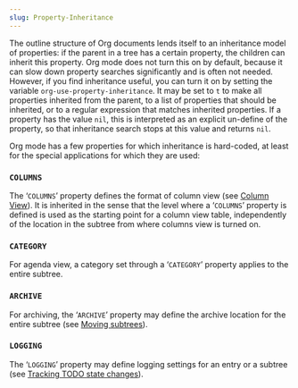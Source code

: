 ```yaml
---
slug: Property-Inheritance
---
```


The outline structure of Org documents lends itself to an inheritance model of properties: if the parent in a tree has a certain property, the children can inherit this property. Org mode does not turn this on by default, because it can slow down property searches significantly and is often not needed. However, if you find inheritance useful, you can turn it on by setting the variable `org-use-property-inheritance`. It may be set to `t` to make all properties inherited from the parent, to a list of properties that should be inherited, or to a regular expression that matches inherited properties. If a property has the value `nil`, this is interpreted as an explicit un-define of the property, so that inheritance search stops at this value and returns `nil`.

Org mode has a few properties for which inheritance is hard-coded, at least for the special applications for which they are used:

### `COLUMNS`

The ‘`COLUMNS`’ property defines the format of column view (see [Column View](/docs/org/Column-View)). It is inherited in the sense that the level where a ‘`COLUMNS`’ property is defined is used as the starting point for a column view table, independently of the location in the subtree from where columns view is turned on.

### `CATEGORY`

For agenda view, a category set through a ‘`CATEGORY`’ property applies to the entire subtree.

### `ARCHIVE`

For archiving, the ‘`ARCHIVE`’ property may define the archive location for the entire subtree (see [Moving subtrees](/docs/org/Moving-subtrees)).

### `LOGGING`

The ‘`LOGGING`’ property may define logging settings for an entry or a subtree (see [Tracking TODO state changes](/docs/org/Tracking-TODO-state-changes)).

